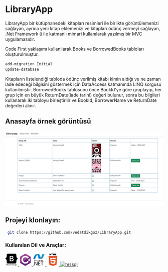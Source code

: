 # LibraryApp

LibraryApp bir kütüphanedeki kitapları resimleri ile birlikte görüntülemenizi sağlayan, ayrıca yeni kitap eklemenizi ve kitapları ödünç vermeyi sağlayan, .Net Framework ü ile katmanlı mimari kullanılarak yazılmış bir MVC uygulamasıdır.

Code First yaklaşımı kullanılarak Books ve BorrowedBooks tabloları oluşturulmuştur. 
```sh
add-migration Initial
update-database
```
Kitapların listelendiği tabloda ödünç verilmiş kitabı kimin aldığı ve ne zaman iade edeceği bilgisini göstermek için DataAccess katmanında LINQ sorgusu kullanılmıştır.
BorrowedBooks tablosunu önce BookId'ye göre gruplayıp, her grup için en büyük ReturnDate(iade tarihi) değeri bulunur, sonra bu bilgileri kullanarak iki tabloyu birleştirilir ve BookId, BorrowerName ve ReturnDate değerleri alınır.

## Anasayfa örnek görüntüsü
![Anasayfa](https://github.com/vedatdikgoz/LibraryApp/blob/master/LibraryApp.WebUI/wwwroot/img/anasayfa.jpg)

## Projeyi klonlayın:

 ```sh
  git clone https://github.com/vedatdikgoz/LibraryApp.git
 ``` 

<h3 align="left">Kullanılan Dil ve Araçlar:</h3>
<p align="left"> <a href="https://getbootstrap.com" target="_blank" rel="noreferrer"> <img src="https://raw.githubusercontent.com/devicons/devicon/master/icons/bootstrap/bootstrap-plain-wordmark.svg" alt="bootstrap" width="40" height="40"/> </a> <a href="https://www.w3schools.com/cs/" target="_blank" rel="noreferrer"> <img src="https://raw.githubusercontent.com/devicons/devicon/master/icons/csharp/csharp-original.svg" alt="csharp" width="40" height="40"/> </a> <a href="https://dotnet.microsoft.com/" target="_blank" rel="noreferrer"> <img src="https://raw.githubusercontent.com/devicons/devicon/master/icons/dot-net/dot-net-original-wordmark.svg" alt="dotnet" width="40" height="40"/> </a> <a href="https://www.w3.org/html/" target="_blank" rel="noreferrer"> <img src="https://raw.githubusercontent.com/devicons/devicon/master/icons/html5/html5-original-wordmark.svg" alt="html5" width="40" height="40"/> </a> <a href="https://www.microsoft.com/en-us/sql-server" target="_blank" rel="noreferrer"> <img src="https://www.svgrepo.com/show/303229/microsoft-sql-server-logo.svg" alt="mssql" width="40" height="40"/> </a> </p>
